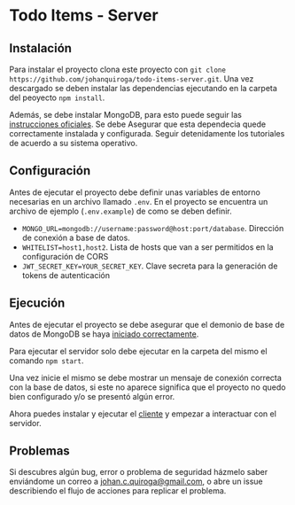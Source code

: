 # Todo Items - Server
## Instalación

Para instalar el proyecto clona este proyecto con `git clone https://github.com/johanquiroga/todo-items-server.git`. Una vez descargado se deben instalar las dependencias ejecutando en la carpeta del peoyecto `npm install`.

Además, se debe instalar MongoDB, para esto puede seguir las [instrucciones oficiales](https://docs.mongodb.com/manual/administration/install-community/). Se debe Asegurar que esta dependecia quede correctamente instalada y configurada. Seguir detenidamente los tutoriales de acuerdo a su sistema operativo.

## Configuración

Antes de ejecutar el proyecto debe definir unas variables de entorno necesarias en un archivo llamado `.env`. En el proyecto se encuentra un archivo de ejemplo (`.env.example`) de como se deben definir.

* `MONGO_URL=mongodb://username:password@host:port/database`. Dirección de conexión a base de datos.
* `WHITELIST=host1,host2`. Lista de hosts que van a ser permitidos en la configuración de CORS
* `JWT_SECRET_KEY=YOUR_SECRET_KEY`. Clave secreta para la generación de tokens de autenticación

## Ejecución
Antes de ejecutar el proyecto se debe asegurar que el demonio de base de datos de MongoDB se haya [iniciado correctamente](https://docs.mongodb.com/manual/tutorial/install-mongodb-on-ubuntu/#verify-that-mongodb-has-started-successfully).

Para ejecutar el servidor solo debe ejecutar en la carpeta del mismo el comando `npm start`.

Una vez inicie el mismo se debe mostrar un mensaje de conexión correcta con la base de datos, si este no aparece significa que el proyecto no quedo bien configurado y/o se presentó algún error.

Ahora puedes instalar y ejecutar el [cliente](https://github.com/johanquiroga/todo-items-ui) y empezar a interactuar con el servidor.

## Problemas
Si descubres algún bug, error o problema de seguridad házmelo saber enviándome un correo a johan.c.quiroga@gmail.com, o abre un issue describiendo el flujo de acciones para replicar el problema.


